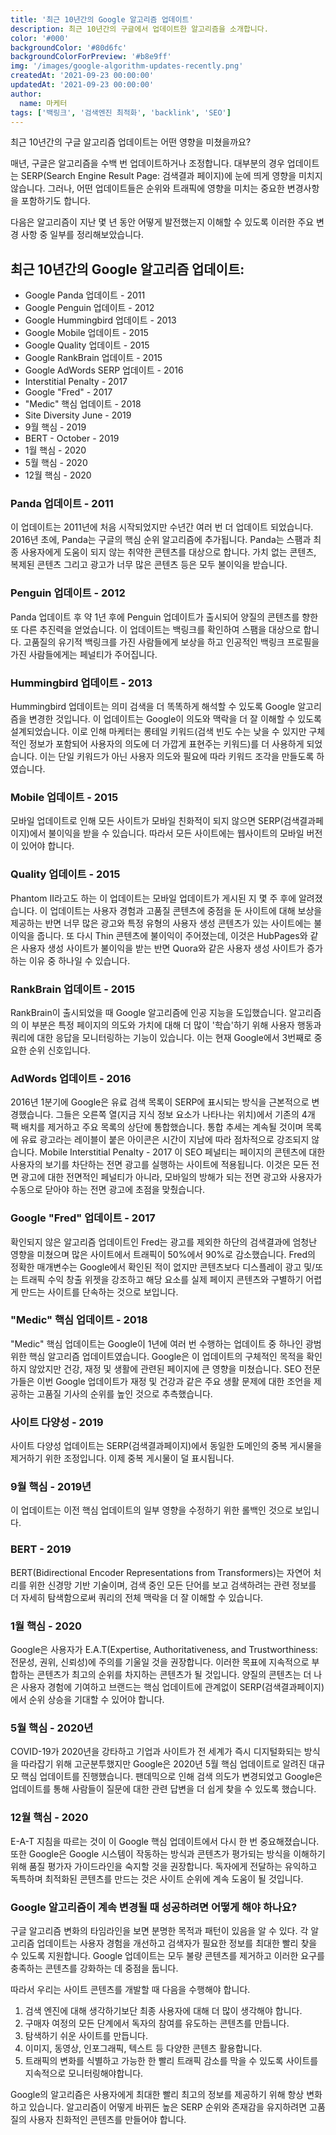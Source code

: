 ```yaml
---
title: '최근 10년간의 Google 알고리즘 업데이트'
description: 최근 10년간의 구글에서 업데이트한 알고리즘을 소개합니다.
color: '#000'
backgroundColor: '#80d6fc'
backgroundColorForPreview: '#b8e9ff'
img: '/images/google-algorithm-updates-recently.png'
createdAt: '2021-09-23 00:00:00'
updatedAt: '2021-09-23 00:00:00'
author:
  name: 마케터
tags: ['백링크', '검색엔진 최적화', 'backlink', 'SEO']
---
```


최근 10년간의 구글 알고리즘 업데이트는 어떤 영향을 미쳤을까요?

매년, 구글은 알고리즘을 수백 번 업데이트하거나 조정합니다. 대부분의 경우 업데이트는 SERP(Search Engine Result Page: 검색결과 페이지)에 눈에 띄게 영향을 미치지 않습니다. 그러나, 어떤 업데이트들은 순위와 트래픽에 영향을 미치는 중요한 변경사항을 포함하기도 합니다.

<!--more-->

다음은 알고리즘이 지난 몇 년 동안 어떻게 발전했는지 이해할 수 있도록 이러한 주요 변경 사항 중 일부를 정리해보았습니다.

## 최근 10년간의 Google 알고리즘 업데이트:

- Google Panda 업데이트 - 2011
- Google Penguin 업데이트 - 2012
- Google Hummingbird 업데이트 - 2013
- Google Mobile 업데이트 - 2015
- Google Quality 업데이트 - 2015
- Google RankBrain 업데이트 - 2015
- Google AdWords SERP 업데이트 - 2016
- Interstitial Penalty - 2017
- Google "Fred" - 2017
- "Medic" 핵심 업데이트 - 2018
- Site Diversity June - 2019
- 9월 핵심 - 2019
- BERT - October - 2019
- 1월 핵심 - 2020
- 5월 핵심 - 2020
- 12월 핵심 - 2020

### Panda 업데이트 - 2011

이 업데이트는 2011년에 처음 시작되었지만 수년간 여러 번 더 업데이트 되었습니다. 2016년 초에, Panda는 구글의 핵심 순위 알고리즘에 추가됩니다.
Panda는 스팸과 최종 사용자에게 도움이 되지 않는 취약한 콘텐츠를 대상으로 합니다. 가치 없는 콘텐츠, 복제된 콘텐츠 그리고 광고가 너무 많은 콘텐츠 등은 모두 불이익을 받습니다.

### Penguin 업데이트 - 2012

Panda 업데이트 후 약 1년 후에 Penguin 업데이트가 출시되어 양질의 콘텐츠를 향한 또 다른 추진력을 얻었습니다. 이 업데이트는 백링크를 확인하여 스팸을 대상으로 합니다. 고품질의 유기적 백링크를 가진 사람들에게 보상을 하고 인공적인 백링크 프로필을 가진 사람들에게는 페널티가 주어집니다.

### Hummingbird 업데이트 - 2013

Hummingbird 업데이트는 의미 검색을 더 똑똑하게 해석할 수 있도록 Google 알고리즘을 변경한 것입니다. 이 업데이트는 Google이 의도와 맥락을 더 잘 이해할 수 있도록 설계되었습니다. 이로 인해 마케터는 롱테일 키워드(검색 빈도 수는 낮을 수 있지만 구체적인 정보가 포함되어 사용자의 의도에 더 가깝게 표현주는 키워드)를 더 사용하게 되었습니다. 이는 단일 키워드가 아닌 사용자 의도와 필요에 따라 키워드 조각을 만들도록 하였습니다.

### Mobile 업데이트 - 2015

모바일 업데이트로 인해 모든 사이트가 모바일 친화적이 되지 않으면 SERP(검색결과페이지)에서 불이익을 받을 수 있습니다. 따라서 모든 사이트에는 웹사이트의 모바일 버전이 있어야 합니다.

### Quality 업데이트 - 2015

Phantom II라고도 하는 이 업데이트는 모바일 업데이트가 게시된 지 몇 주 후에 알려졌습니다. 이 업데이트는 사용자 경험과 고품질 콘텐츠에 중점을 둔 사이트에 대해 보상을 제공하는 반면 너무 많은 광고와 특정 유형의 사용자 생성 콘텐츠가 있는 사이트에는 불이익을 줍니다. 또 다시 Thin 콘텐츠에 불이익이 주어졌는데, 이것은 HubPages와 같은 사용자 생성 사이트가 불이익을 받는 반면 Quora와 같은 사용자 생성 사이트가 증가하는 이유 중 하나일 수 있습니다.

### RankBrain 업데이트 - 2015

RankBrain이 출시되었을 때 Google 알고리즘에 인공 지능을 도입했습니다. 알고리즘의 이 부분은 특정 페이지의 의도와 가치에 대해 더 많이 '학습'하기 위해 사용자 행동과 쿼리에 대한 응답을 모니터링하는 기능이 있습니다. 이는 현재 Google에서 3번째로 중요한 순위 신호입니다.

### AdWords 업데이트 - 2016

2016년 1분기에 Google은 유료 검색 목록이 SERP에 표시되는 방식을 근본적으로 변경했습니다. 그들은 오른쪽 열(지금 지식 정보 요소가 나타나는 위치)에서 기존의 4개 팩 배치를 제거하고 주요 목록의 상단에 통합했습니다. 통합 추세는 계속될 것이며 목록에 유료 광고라는 레이블이 붙은 아이콘은 시간이 지남에 따라 점차적으로 강조되지 않습니다.
Mobile Interstitial Penalty - 2017
이 SEO 페널티는 페이지의 콘텐츠에 대한 사용자의 보기를 차단하는 전면 광고를 실행하는 사이트에 적용됩니다. 이것은 모든 전면 광고에 대한 전면적인 페널티가 아니라, 모바일의 방해가 되는 전면 광고와 사용자가 수동으로 닫아야 하는 전면 광고에 초점을 맞췄습니다.

### Google "Fred" 업데이트 - 2017

확인되지 않은 알고리즘 업데이트인 Fred는 광고를 제외한 하단의 검색결과에 엄청난 영향을 미쳤으며 많은 사이트에서 트래픽이 50%에서 90%로 감소했습니다. Fred의 정확한 매개변수는 Google에서 확인된 적이 없지만 콘텐츠보다 디스플레이 광고 및/또는 트래픽 수익 창출 위젯을 강조하고 해당 요소를 실제 페이지 콘텐츠와 구별하기 어렵게 만드는 사이트를 단속하는 것으로 보입니다.

### "Medic" 핵심 업데이트 - 2018

"Medic" 핵심 업데이트는 Google이 1년에 여러 번 수행하는 업데이트 중 하나인 광범위한 핵심 알고리즘 업데이트였습니다. Google은 이 업데이트의 구체적인 목적을 확인하지 않았지만 건강, 재정 및 생활에 관련된 페이지에 큰 영향을 미쳤습니다. SEO 전문가들은 이번 Google 업데이트가 재정 및 건강과 같은 주요 생활 문제에 대한 조언을 제공하는 고품질 기사의 순위를 높인 것으로 추측했습니다.

### 사이트 다양성 - 2019

사이트 다양성 업데이트는 SERP(검색결과페이지)에서 동일한 도메인의 중복 게시물을 제거하기 위한 조정입니다. 이제 중복 게시물이 덜 표시됩니다.

### 9월 핵심 - 2019년

이 업데이트는 이전 핵심 업데이트의 일부 영향을 수정하기 위한 롤백인 것으로 보입니다.

### BERT - 2019

BERT(Bidirectional Encoder Representations from Transformers)는 자연어 처리를 위한 신경망 기반 기술이며, 검색 중인 모든 단어를 보고 검색하려는 관련 정보를 더 자세히 탐색함으로써 쿼리의 전체 맥락을 더 잘 이해할 수 있습니다.

### 1월 핵심 - 2020

Google은 사용자가 E.A.T(Expertise, Authoritativeness, and Trustworthiness: 전문성, 권위, 신뢰성)에 주의를 기울일 것을 권장합니다. 이러한 목표에 지속적으로 부합하는 콘텐츠가 최고의 순위를 차지하는 콘텐츠가 될 것입니다. 양질의 콘텐츠는 더 나은 사용자 경험에 기여하고 브랜드는 핵심 업데이트에 관계없이 SERP(검색결과페이지)에서 순위 상승을 기대할 수 있어야 합니다.

### 5월 핵심 - 2020년

COVID-19가 2020년을 강타하고 기업과 사이트가 전 세계가 즉시 디지털화되는 방식을 따라잡기 위해 고군분투했지만 Google은 2020년 5월 핵심 업데이트로 알려진 대규모 핵심 업데이트를 진행했습니다. 팬데믹으로 인해 검색 의도가 변경되었고 Google은 업데이트를 통해 사람들이 질문에 대한 관련 답변을 더 쉽게 찾을 수 있도록 했습니다.

### 12월 핵심 - 2020

E-A-T 지침을 따르는 것이 이 Google 핵심 업데이트에서 다시 한 번 중요해졌습니다. 또한 Google은 Google 시스템이 작동하는 방식과 콘텐츠가 평가되는 방식을 이해하기 위해 품질 평가자 가이드라인을 숙지할 것을 권장합니다. 독자에게 전달하는 유익하고 독특하며 최적화된 콘텐츠를 만드는 것은 사이트 순위에 계속 도움이 될 것입니다.

### Google 알고리즘이 계속 변경될 때 성공하려면 어떻게 해야 하나요?

구글 알고리즘 변화의 타임라인을 보면 분명한 목적과 패턴이 있음을 알 수 있다. 각 알고리즘 업데이트는 사용자 경험을 개선하고 검색자가 필요한 정보를 최대한 빨리 찾을 수 있도록 지원합니다. Google 업데이트는 모두 불량 콘텐츠를 제거하고 이러한 요구를 충족하는 콘텐츠를 강화하는 데 중점을 둡니다.

따라서 우리는 사이트 콘텐츠를 개발할 때 다음을 수행해야 합니다.

1. 검색 엔진에 대해 생각하기보단 최종 사용자에 대해 더 많이 생각해야 합니다.
2. 구매자 여정의 모든 단계에서 독자의 참여를 유도하는 콘텐츠를 만듭니다.
3. 탐색하기 쉬운 사이트를 만듭니다.
4. 이미지, 동영상, 인포그래픽, 텍스트 등 다양한 콘텐츠 활용합니다.
5. 트래픽의 변화를 식별하고 가능한 한 빨리 트래픽 감소를 막을 수 있도록 사이트를 지속적으로 모니터링해야합니다.

Google의 알고리즘은 사용자에게 최대한 빨리 최고의 정보를 제공하기 위해 항상 변화하고 있습니다. 알고리즘이 어떻게 바뀌든 높은 SERP 순위와 존재감을 유지하려면 고품질의 사용자 친화적인 콘텐츠를 만들어야 합니다.
